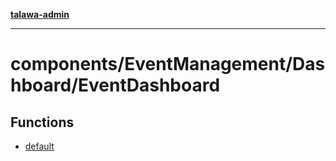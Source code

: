 [**talawa-admin**](../../../../README.md)

***

# components/EventManagement/Dashboard/EventDashboard

## Functions

- [default](functions/default.md)
